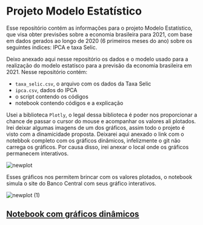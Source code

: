 # Projeto Modelo Estatístico
Esse repositório contém as informações para o projeto Modelo Estatístico, que visa obter previsões sobre a economia brasileira para 2021, com base em dados gerados ao longo de 2020 (6 primeiros meses do ano) sobre os seguintes índices: IPCA e taxa Selic.

Deixo anexado aqui nesse repositório os dados e o modelo usado para a realização do modelo estatísco para a previsão da economia brasileira em 2021. Nesse repositório contém:
- `taxa_selic.csv`, o arquivo com os dados da Taxa Selic
- ``ipca.csv``, dados do IPCA
- o script contendo os códigos
- notebook contendo códigos e a explicação

Usei a biblioteca `Plotly`, o legal dessa biblioteca é poder nos proporcionar a chance de passar o cursor do mouse e acompanhar os valores ali plotados. Irei deixar algumas imagens de um dos gráficos, assim todo o projeto é visto com a dinamicidade proposta. Deixarei aqui anexado o link com o notebbok completo com os gráficos dinâmicos, infelizmente o git não carrega os gráficos. Por causa disso, irei anexar o local onde os gráficos permanecem interativos.

![newplot](https://user-images.githubusercontent.com/67076633/94880768-4eb48600-043a-11eb-980f-faa6d87bed22.png)

Esses gráficos nos permitem brincar com os valores plotados, o notebook simula o site do Banco Central com seus gráfico interativos.

![newplot (1)](https://user-images.githubusercontent.com/67076633/94880782-58d68480-043a-11eb-9e27-9cd5de960797.png)

## [Notebook com gráficos dinâmicos](https://www.kaggle.com/katharinepires/previs-o-economia-brasileira-para-2021)


